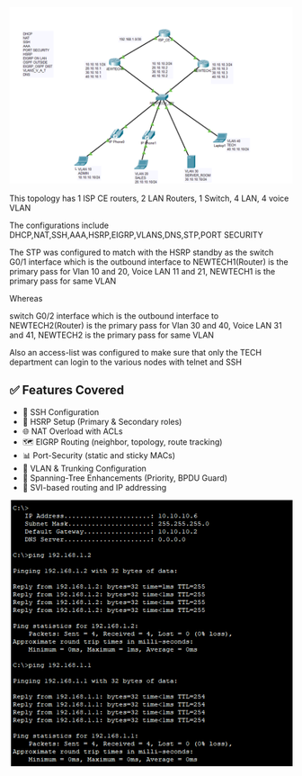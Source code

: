 ![image alt](https://github.com/GOODNEWS221/cisconetworkproject/blob/84fe435a8432bc0a0dac822d7afb99b549327c9d/NEWTECH_ENT/NEWTECH_PNG.png)

This topology has 1 ISP CE routers, 2 LAN Routers, 1 Switch, 4 LAN, 4 voice VLAN

The configurations include DHCP,NAT,SSH,AAA,HSRP,EIGRP,VLANS,DNS,STP,PORT SECURITY

The STP was configured to match with the HSRP standby as the switch G0/1 interface which is the outbound interface to NEWTECH1(Router) is the primary pass for Vlan 10 and 20, Voice LAN 11 and 21, NEWTECH1 is the primary pass for same VLAN

Whereas 

switch G0/2 interface which is the outbound interface to NEWTECH2(Router) is the primary pass for Vlan 30 and 40, Voice LAN 31 and 41, NEWTECH2 is the primary pass for same VLAN

Also an access-list was configured to make sure that only the TECH department can login to the various nodes with telnet and SSH

## ✅ Features Covered

- 🔐 SSH Configuration
- 🔁 HSRP Setup (Primary & Secondary roles)
- 🌐 NAT Overload with ACLs
- 🗺️ EIGRP Routing (neighbor, topology, route tracking)
- 📊 Port-Security (static and sticky MACs)
- 🔧 VLAN & Trunking Configuration
- 🔄 Spanning-Tree Enhancements (Priority, BPDU Guard)
- 🔌 SVI-based routing and IP addressing


![images alt](https://github.com/GOODNEWS221/cisconetworkproject/blob/d5439c119343802d9ace01f8af39da2f37e0fa7c/NEWTECH_ENT/NEWTECH_PING.png)

